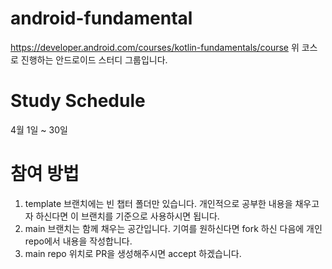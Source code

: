 # android-fundamental
https://developer.android.com/courses/kotlin-fundamentals/course
위 코스로 진행하는 안드로이드 스터디 그룹입니다. 

# Study Schedule 
4월 1일 ~ 30일 

# 참여 방법 
1. template 브랜치에는 빈 챕터 폴더만 있습니다. 개인적으로 공부한 내용을 채우고자 하신다면 이 브랜치를 기준으로 사용하시면 됩니다. 
2. main 브랜치는 함께 채우는 공간입니다. 기여를 원하신다면 fork 하신 다음에 개인 repo에서 내용을 작성합니다. 
3. main repo 위치로 PR을 생성해주시면 accept 하겠습니다. 
